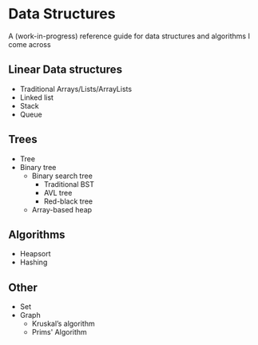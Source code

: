# Data Structures

A (work-in-progress) reference guide for data structures and algorithms I come across

## Linear Data structures
- Traditional Arrays/Lists/ArrayLists
- Linked list
- Stack
- Queue

## Trees
- Tree
- Binary tree
  - Binary search tree
    - Traditional BST
    - AVL tree
    - Red-black tree
  - Array-based heap

## Algorithms
- Heapsort
- Hashing

## Other
- Set
- Graph
  - Kruskal’s algorithm
  - Prims' Algorithm
